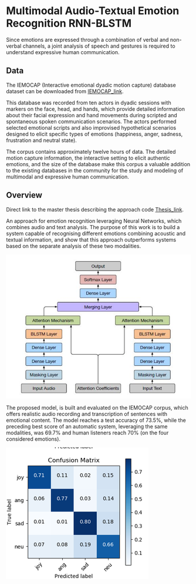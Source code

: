 # Multimodal Audio-Textual Emotion Recognition RNN-BLSTM

Since emotions are expressed through a combination of verbal and non-verbal channels, a joint analysis of speech and gestures is required to understand
expressive human communication.

## Data
The IEMOCAP (Interactive emotional dyadic motion capture) database dataset can be downloaded from [IEMOCAP_link](https://sail.usc.edu/iemocap/).

This database was recorded from ten actors in dyadic sessions with markers on the face, head, and hands, which provide detailed information about their facial expression and
hand movements during scripted and spontaneous spoken communication scenarios. The actors performed selected emotional scripts and also improvised hypothetical
scenarios designed to elicit specific types of emotions (happiness, anger, sadness, frustration and neutral state). 

The corpus contains approximately twelve hours
of data. The detailed motion capture information, the interactive setting to elicit authentic emotions, and the size of the database make this corpus a valuable addition
to the existing databases in the community for the study and modeling of multimodal and expressive human communication.

## Overview
Direct link to the master thesis describing the approach code [Thesis_link](https://www.politesi.polimi.it/bitstream/10589/143008/3/PATHOSnet.pdf).

An approach for emotion recognition leveraging Neural Networks, which combines audio and text analysis. The purpose of this
work is to build a system capable of recognising different emotions combining acoustic and textual information, and show that this approach outperforms
systems based on the separate analysis of these two modalities. 

![Alt text](/git-docs/structure2.JPG ) 

The proposed model, is built and evaluated on the IEMOCAP corpus, which offers realistic audio recording and transcription of sentences with emotional content. The model reaches a test accuracy of 73.5%, while the preceding best score of an automatic system, leveraging the same modalities, was 69.7% and human listeners reach 70% (on the four considered emotions).

![Alt text](/git-docs/CM.JPG )




